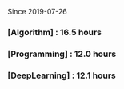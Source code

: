 Since 2019-07-26
### [Algorithm] : 16.5 hours

### [Programming] : 12.0 hours

### [DeepLearning] : 12.1 hours


